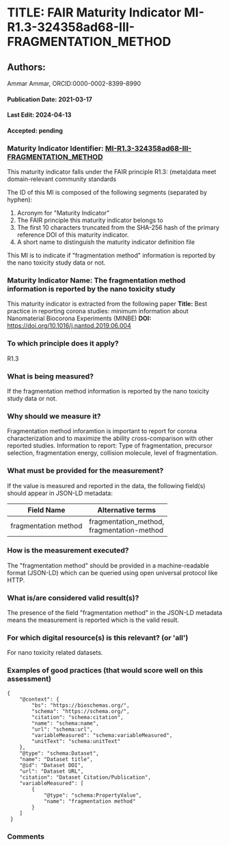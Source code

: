 # TITLE: FAIR Maturity Indicator MI-R1.3-324358ad68-III-FRAGMENTATION_METHOD

## Authors: 
Ammar Ammar, ORCID:0000-0002-8399-8990

#### Publication Date: 2021-03-17
#### Last Edit: 2024-04-13
#### Accepted: pending

### Maturity Indicator Identifier: [MI-R1.3-324358ad68-III-FRAGMENTATION_METHOD](https://w3id.org/nsdra/maturity-indicator/readme/MI-R1.3-324358ad68-III-FRAGMENTATION_METHOD)

This maturity indicator falls under the FAIR principle R1.3:
(meta)data meet domain-relevant community standards

The ID of this MI is composed of the following segments (separated by hyphen):
1. Acronym for "Maturity Indicator"
1. The FAIR principle this maturity indicator belongs to
1. The first 10 characters truncated from the SHA-256 hash of the primary reference DOI of this maturity indicator.
1. A short name to distinguish the maturity indicator definition file

This MI is to indicate if "fragmentation method" information is reported by the nano toxicity study data or not.

### Maturity Indicator Name:  The fragmentation method information is reported by the nano toxicity study

This maturity indicator is extracted from the following paper 
**Title:** Best practice in reporting corona studies: minimum information about Nanomaterial Biocorona Experiments (MINBE)
**DOI:** https://doi.org/10.1016/j.nantod.2019.06.004

### To which principle does it apply?  
R1.3

### What is being measured?
If the fragmentation method information is reported by the nano toxicity study data or not.

### Why should we measure it?
Fragmentation method inforamtion is important to report for corona characterization and
to maximize the ability cross-comparison with other reported studies. Information to report:
Type of fragmentation, precursor selection, fragmentation energy, collision molecule, level of fragmentation.

### What must be provided for the measurement?
If the value is measured and reported in the data, the following field(s) should appear in JSON-LD metadata: 

| Field Name            | Alternative terms                              |
| --------------------- | ---------------------------------------------- |
| fragmentation method  | fragmentation_method,<br>fragmentation-method  |

### How is the measurement executed?
The "fragmentation method" should be provided in a machine-readable format (JSON-LD) which can be queried using open universal protocol like HTTP.

### What is/are considered valid result(s)?
The presence of the field "fragmentation method" in the JSON-LD metadata means the measurement is reported which is the valid result.

### For which digital resource(s) is this relevant? (or 'all')
For nano toxicity related datasets.  

### Examples of good practices (that would score well on this assessment)
```{json}
{
 	"@context": {
 		"bs": "https://bioschemas.org/",
 		"schema": "https://schema.org/",
 		"citation": "schema:citation",
 		"name": "schema:name",
 		"url": "schema:url",
 		"variableMeasured": "schema:variableMeasured",
 		"unitText": "schema:unitText"
 	},
 	"@type": "schema:Dataset",
 	"name": "Dataset title",
 	"@id": "Dataset DOI",
 	"url": "Dataset URL",
 	"citation": "Dataset Citation/Publication",
 	"variableMeasured": [
 		{
 			"@type": "schema:PropertyValue",
 			"name": "fragmentation method"
 		}
 	]
 }
```

### Comments


